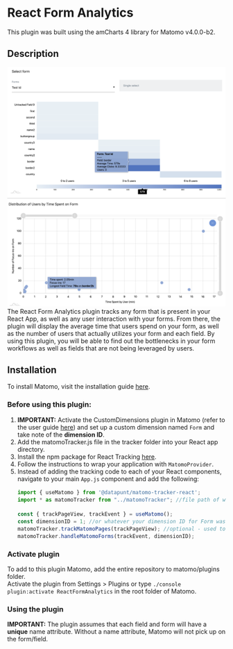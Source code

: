 # React Form Analytics

This plugin was built using the amCharts 4 library for Matomo v4.0.0-b2.

## Description 
![UI](./images/UI.png)
![UI2](./images/UI2.png)
The React Form Analytics plugin tracks any form that is present in your React App, as well as any user interaction with your forms. 
From there, the plugin will display the average time that users spend on your form, 
as well as the number of users that actually utilizes your form and each field. 
By using this plugin, you will be able to find out the bottlenecks in your form workflows as well as fields that are not being leveraged by users.  

## Installation
To install Matomo, visit the installation guide [here](https://matomo.org/docs/installation/).

### Before using this plugin:  
1) **IMPORTANT:** Activate the CustomDimensions plugin in Matomo (refer to the user guide [here](https://matomo.org/docs/custom-dimensions/))
and set up a custom dimension named `Form` and take note of the **dimension ID**.
2) Add the matomoTracker.js file in the tracker folder into your React app directory.
3) Install the npm package for React Tracking [here](https://www.npmjs.com/package/@datapunt/matomo-tracker-react).  
4) Follow the instructions to wrap your application with `MatomoProvider`.  
5) Instead of adding the tracking code to each of your React components, navigate to your main `App.js` component and add the 
following:  
    ```javascript
    import { useMatomo } from '@datapunt/matomo-tracker-react';
    import * as matomoTracker from "../matomoTracker"; //file path of wherever the matomoTracker.js file was stored
    
    const { trackPageView, trackEvent } = useMatomo();  
    const dimensionID = 1; //or whatever your dimension ID for Form was
    matomoTracker.trackMatomoPages(trackPageView); //optional - used to track pages  
    matomoTracker.handleMatomoForms(trackEvent, dimensionID);
    ```

### Activate plugin
To add to this plugin Matomo, add the entire repository to matomo/plugins folder.  
Activate the plugin from Settings > Plugins or type
`./console plugin:activate ReactFormAnalytics` in the root folder of Matomo.

### Using the plugin

**IMPORTANT:** The plugin assumes that each field and form will have a **unique** name
attribute. Without a name attribute, Matomo will not pick up on the form/field.